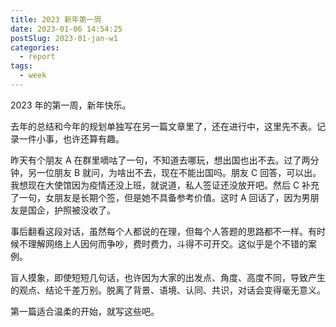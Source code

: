 ```yaml
---
title: 2023 新年第一周
date: 2023-01-06 14:54:25
postSlug: 2023-01-jan-w1
categories:
  - report
tags:
  - week
---
```


2023 年的第一周，新年快乐。

去年的总结和今年的规划单独写在另一篇文章里了，还在进行中，这里先不表。记录一件小事，也许还算有趣。

昨天有个朋友 A 在群里嘀咕了一句，不知道去哪玩，想出国也出不去。过了两分钟，另一位朋友 B 就问，为啥出不去，现在不能出国吗。朋友 C 回答，可以出。我想现在大使馆因为疫情还没上班，就说道，私人签证还没放开吧。然后 C 补充了一句，女朋友是长期个签，但是她不具备参考价值。这时 A 回话了，因为男朋友是国企，护照被没收了。

事后翻看这段对话，虽然每个人都说的在理，但每个人答题的思路都不一样。有时候不理解网络上人因何而争吵，费时费力，斗得不可开交。这似乎是个不错的案例。

盲人摸象，即使短短几句话，也许因为大家的出发点、角度、高度不同，导致产生的观点、结论千差万别。脱离了背景、语境、认同、共识，对话会变得毫无意义。

第一篇适合温柔的开始，就写这些吧。
